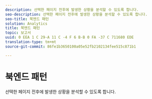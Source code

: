 ```yaml
---
description: 선택한 페이지 전후에 발생한 상황을 분석할 수 있도록 합니다.
seo-description: 선택한 페이지 전후에 발생한 상황을 분석할 수 있도록 합니다.
seo-title: 북엔드 패턴
solution: Analytics
title: 북엔드 패턴
topic: 보고서
uuid: 0 EEA 1 C 29-A 11 C -4 F 6 B-B 0 FA -37 C 711680 EDE
translation-type: tm+mt
source-git-commit: 86fe1b3650100a05e52fb2102134fee515c871b1

---
```



# 북엔드 패턴

선택한 페이지 전후에 발생한 상황을 분석할 수 있도록 합니다.

